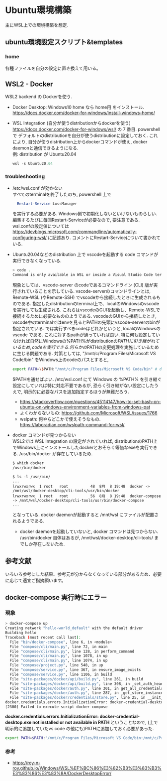 # Ubuntu環境構築

主にWSL上での環境構築を想定.

## ubuntu環境設定スクリプト&templates

### home

各種ファイルを自分の設定に置き換えて用いる。


## WSL2 - Docker

WSL2 backend の Dockerを使う.

- Docker Desktop: Windows10 home なら home用 をインストール.  
  https://docs.docker.com/docker-for-windows/install-windows-home/

- WSL Integration (自分が使うdistributionからdockerを使う)  
  https://docs.docker.com/docker-for-windows/wsl/
  の 7 番目.
  powershell で デフォルトのdistributionを自分が使うdistributionに設定しておく.
  これにより, 自分が使うdistribution上からdockerコマンドが使え, docker daemonと通信できるようになる.  
  例: distribution が Ubuntu20.04  
  ``` powershell
  wsl -s Ubuntu20.04
  ```
### troubleshooting

- /etc/wsl.conf が効かない  
  すべてのterminalを終了したのち, powershell 上で
  ``` powershell
    Restart-Service LxssManager
    ```
    を実行する必要がある. Windows側で初期化しないといけないものらしい. 編集するたびに毎回Restart-Serviceが必要なので, 要注意である.  
    wsl.confの設定値については
    https://devblogs.microsoft.com/commandline/automatically-configuring-wsl/ に記述あり.
    コメントにRestart-Serviceについて書かれている.

- Ubuntu20.04などのdistribution 上で vscodeを起動する code コマンドが実行できなくなっている.  
  ``` bash
  > code .
  Command is only available in WSL or inside a Visual Studio Code terminal. 
  ```
  現象としては、vscode-server のcodeであるコマンドライン (CLI) 版が実行されていることを示している.
  vscode-serverのコマンドラインとは, Remote-WSL (やRemote-SSH) でvscodeから接続したときに生成されるものである. 指定したdistributionのterminal上で、localのWindowsのvscode を実行しても生成される. これらはvscodeのGUIを起動し、Remote-WSLで接続するために必要なもののようである. vscodeのGUIから接続したとき, vscode中のterminalではenvを見るとPATHの先頭にvscode-serverのbinが指定されている.
  では実行すべきcodeはどれかというと, localのWindowsのvscode である. これに対するpathが通っていれば良い.
  特に何も設定していなければ自然にWindowsの%PATH%がdistributionの$PATHに引き継がれているため, codeを実行できる. 何らかの$PATHの変更処理を実施しているために生じる問題である.
  対策としては, "/mnt/c/Program Files/Microsoft VS Code/bin" をWindows上のcodeのパスとすると,
  ``` bash
  export PATH=\$PATH:"/mnt/c/Program Files/Microsoft VS Code/bin" # double quote で囲むのがポイント.
  ```
  $PATHを通せばよい. /etc/wsl.conf にて Windows の %PATH% を引き継ぐ設定にしていれば特に対応不要であるが, 恐らく引き継がない設定にしたうえで, 明示的に必要なパスを追加指定するほうが無難だろう.
  - https://stackoverflow.com/questions/45114147/how-to-set-bash-on-ubuntu-on-windows-environment-variables-from-windows-pat
  - よくわからないもの: https://github.com/Microsoft/WSL/issues/1766
  - wslpath: 何やらどこかで使えそうなもの. https://laboradian.com/wslpath-command-for-wsl/

- docker コマンドが見つからない  
  WSL2では WSL Integration の設定がされていれば, distributionのPATH上でWindows上にインストールしたdockerとおそらく等価なexeを実行できる.
  /usr/bin/docker が存在しているため.
  ``` bash
  $ which docker
  /usr/bin/docker
  ```
  ```
  $ ls -l /usr/bin/
  ...
  lrwxrwxrwx  1 root   root          48  8月  8 19:48  docker -> /mnt/wsl/docker-desktop/cli-tools/usr/bin/docker
  lrwxrwxrwx  1 root   root          56  8月  8 19:48  docker-compose -> /mnt/wsl/docker-desktop/cli-tools/usr/bin/docker-compose
  ...
  ```
  となっている. docker daemonが起動すると /mnt/wsl にファイルが配置されるようである.
  - docker daemonを起動していないと, docker コマンドは見つからない. /usr/bin/docker 自体はあるが, /mnt/wsl/docker-desktop/cli-tools/ までしか存在しないため.

## 参考文献

いろいろ参考にした結果、参考元が分からなくなっている部分があるため、必要に応じて適宜ご指摘願います。

## docker-compose 実行時にエラー

### 現象

``` bash
> docker-compose up
Creating network "hello-world_default" with the default driver
Building hello
Traceback (most recent call last):
  File "bin/docker-compose", line 6, in <module>
  File "compose/cli/main.py", line 72, in main
  File "compose/cli/main.py", line 128, in perform_command
  File "compose/cli/main.py", line 1078, in up
  File "compose/cli/main.py", line 1074, in up
  File "compose/project.py", line 548, in up
  File "compose/service.py", line 367, in ensure_image_exists
  File "compose/service.py", line 1106, in build
  File "site-packages/docker/api/build.py", line 261, in build
  File "site-packages/docker/api/build.py", line 308, in _set_auth_headers
  File "site-packages/docker/auth.py", line 301, in get_all_credentials
  File "site-packages/docker/auth.py", line 287, in _get_store_instance
  File "site-packages/docker/credentials/store.py", line 25, in __init__
docker.credentials.errors.InitializationError: docker-credential-desktop.exe not installed or not available in PATH
[2300] Failed to execute script docker-compose
```

<b>docker.credentials.errors.InitializationError: docker-credential-desktop.exe not installed or not available in PATH
</b>
ということなので, (上で明示的に追加していたvs code の他にも)PATHに追加しておく必要があった.

``` bash
export PATH=$PATH:"/mnt/c/Program Files/Microsoft VS Code/bin:/mnt/c/Program Files/Docker/Docker/resources/bin"

```

### 参考

- https://roy-n-roy.github.io/Windows/WSL%EF%BC%86%E3%82%B3%E3%83%B3%E3%83%86%E3%83%8A/DockerDesktopError/
